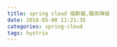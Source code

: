 ```yaml
---
title: spring cloud 熔断器,服务降级
date: 2018-05-08 11:21:35
categories: spring-cloud
tags: hystrix
---
```


## 
